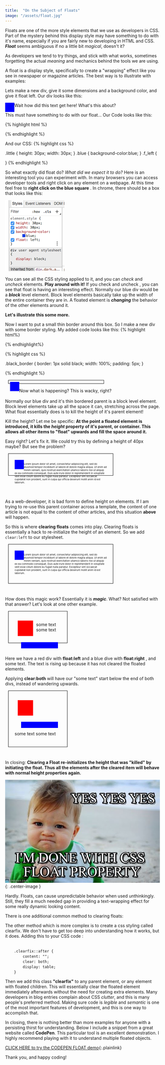 ```yaml
---
title:  "On the Subject of Floats"
image: "/assets/float.jpg"
---
```


Floats are one of the more style elements that we use as developers in CSS.  Part of the mystery behind this display style may have something to do with it's name, especially if you are fairly new to developing in HTML and CSS. ___Float___ seems ambiguous if no a little bit _magical_, doesn't it?

As developers we tend to try things, and stick with what works, sometimes forgetting the actual _meaning_ and mechanics behind the tools we are using.

A float is a display style, specifically to create a "wrapping" effect like you see in newspaper or magazine articles.  The best way is to illustrate with examples:

Lets make a new div, give it some dimensions and a background color, and give it float left. Our div looks like this:


<div style="height:30px;width:30px;background-color:blue;float:left;"></div>



 Wait how did this text get here! What's this about?



This must have something to do with our float... Our Code looks like this:


{% highlight html %}
<div class = "little blue f_left"></div>
{% endhighlight %}

And our CSS:
{% highlight css %}

.little {
	height: 30px;
	width: 30px;
}
.blue {
	background-color:blue;
}
.f_left {
	
}
{% endhighlight %}

So what exactly did float do?  _What did we expect it to do?_  Here is an interesting tool you can experiment with.  In many browsers you can access developer tools and right click on any element on a webpage. At this time feel free to __right click on the blue square__ .  In chrome, there should be a box that looks like this:

![css box](/assets/stylebox.png)


You can see all the CSS styling applied to it, and you can _check_ and _uncheck_ elements.  __Play around with it!__ 
If you check and uncheck , you can see that float is having an interesting effect.  Normally our blue div would be a ___block___ level element.  Block level elements basically take up the width of the entire container they are in.  A floated element is ___changing___ the behavior of the other elements around it.

__Let's illustrate this some more.__  

Now I want to put a small thin border around this box. So I make a new div with some border styling.
My added code looks like this: 
{% highlight html%}
<div class = "little blue f_left">
	<div class = "black_border">
	</div>
</div>
{% endhighlight%}

{% highlight css %}

.black_border {
	border: 1px solid black;
	width: 100%;
	padding: 5px;
}
	
{% endhighlight %}

<div style="border: 1px solid black;width:300px; padding:5px; margin:10px">
	<div style="height:30px;width:30px;background-color:blue;float:left;"></div>
</div>

Now what is happening? This is wacky, right?<br><br>
Normally our blue div and it's thin bordered parent is a block level element.  Block level elements take up all the space it can, stretching across the page. What float essentially does is to kill the height of it's parent element!

Kill the height? Let me be specific: __At the point a floated element is introduced, it kills the _height_ property of it's parent, or container. This allows all other items to "float" upwards and fill the space around it.__

Easy right?  Let's fix it.  We could try this by defining a height of 40px maybe?  But see the problem?

<div style="border: 1px solid black;width:300px; height:30px; padding:20px; margin:10px" >
	<div style="height:30px;width:30px;background-color:blue;float:left;">
	</div>
			<p style="font-size:8px">Lorem ipsum dolor sit amet, consectetur adipisicing elit, sed do eiusmod
			tempor incididunt ut labore et dolore magna aliqua. Ut enim ad minim veniam,
			quis nostrud exercitation ullamco laboris nisi ut aliquip ex ea commodo
			consequat. Duis aute irure dolor in reprehenderit in voluptate velit esse
			cillum dolore eu fugiat nulla pariatur. Excepteur sint occaecat cupidatat non
			proident, sunt in culpa qui officia deserunt mollit anim id est laborum.</p>
</div>
<br><br><br>

As a web-developer, it is bad form to define height on elements.  If I am trying to re-use this parent container across a template, the content of one article is not equal to the content of other articles, and this situation __above__ will happen.

So this is where __clearing floats__ comes into play.  Clearing floats is essentially a hack to re-initialize the height of an element. So we add 
<code>clear:left</code>
 to our stylesheet.

<div style="border: 1px solid black;width:300px; clear:left; padding:20px; margin:10px">
	<div style="height:30px;width:30px;background-color:blue;float:left;">
	</div>
			<p style="font-size:8px">Lorem ipsum dolor sit amet, consectetur adipisicing elit, sed do eiusmod
			tempor incididunt ut labore et dolore magna aliqua. Ut enim ad minim veniam,
			quis nostrud exercitation ullamco laboris nisi ut aliquip ex ea commodo
			consequat. Duis aute irure dolor in reprehenderit in voluptate velit esse
			cillum dolore eu fugiat nulla pariatur. Excepteur sint occaecat cupidatat non
			proident, sunt in culpa qui officia deserunt mollit anim id est laborum.</p>
</div>
<br>


How does this magic work?  Essentially it is ___magic___.  What? Not satisfied with that answer?  Let's look at one other example.

<div style="border: 1px solid black;width:30%; padding:20px; margin:10px">
	<div style="height:50px;width:50px;background-color:red;float:left; margin:10px;">
	</div>
	<div style="height:20px;width:120px;background-color:blue;float:right; margin:10px;">
	</div>
	<p>some text some text</p>
</div>
<br>

Here we have a red div with __float:left__ and a blue dive with __float:right__ , and some text.  The text is rising up because it has not cleared the floated elements.

Applying __clear:both__ will have our "some text" start below the end of both divs, instead of wandering upwards.

<div style="border: 1px solid black;width:30%; padding:20px; margin:10px">
	<div style="height:50px;width:50px;background-color:red;float:left; margin:10px;">
	</div>
	<div style="height:20px;width:120px;background-color:blue;float:right; margin:10px;">
	</div>
	<p style= "clear:both">some text some text</p>
</div>
<br>

In closing: __Clearing a Float re-initializes the height that was "killed" by initiating the float.  Thus all the elements after the cleared item will behave with normal height properties again.__
<br>


![css box](/assets/floatkid.jpg){: .center-image }



Hardly.  Floats, can cause unpredictable behavior when used unthinkingly.  Still, they fill a much needed gap in providing a text-wrapping effect for some really dynamic looking content. 


There is one additional common method to clearing floats:

The other method which is more complex is to create a css styling called clearfix.  We don't have to get too deep into understanding how it works, but it does.  Adding this to your CSS code :

<code>
	.clearfix::after {
    	content: "";
    	clear: both;
    	display: table;
	}
</code>

Then we add this class __"clearfix"__ to any parent element, or any element with floated children.  This will essentially clear the floated element immediately afterwards without the need for creating extra elements.  Many developers in blog entries complain about CSS _clutter_, and this is many people's preferred method.  Making sure code is _legible_ and _semantic_ is one of the most important features of development, and this is one way to accomplish that.

In closing, there is nothing better than more examples for anyone with a persisting thirst for understanding.  Below I include a snippet from a great website called __CodePen__. This particular tool is an excellent demonstration. I highly recommend playing with it to understand multiple floated objects.

[CLICK HERE to try the CODEPEN FLOAT demo](https://codepen.io/sergelerner/full/jEWmbE/){:.plainlink}

Thank you, and happy coding!

